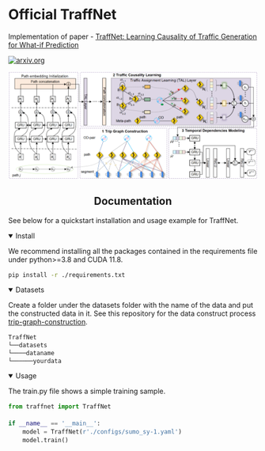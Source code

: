 # Official TraffNet

Implementation of paper - [TraffNet: Learning Causality of Traffic Generation for What-if Prediction](https://arxiv.org/abs/2303.15954)

[![arxiv.org](http://img.shields.io/badge/cs.LG-arXiv%3A2303.15954-B31B1B.svg)](https://arxiv.org/abs/2303.15954)

![./img/TraffNet.png](img/TraffNet.png)
## <div align="center">Documentation</div>

See below for a quickstart installation and usage example for TraffNet.

<details open>
<summary>Install</summary>

We recommend installing  all the packages contained in the requirements file under python>=3.8 and CUDA 11.8.
```bash
pip install -r ./requirements.txt
```

</details>

<details open>
<summary>Datasets</summary>

Create a folder under the datasets folder with the name of the data and put the constructed data in it. See this repository for the data construct process [trip-graph-construction](https://github.com/iCityLab/trip-graph-construction).
```
TraffNet
└──datasets
└────dataname
└──────yourdata
```

</details>

<details open>
<summary>Usage</summary>

The train.py file shows a simple training sample.
```python
from traffnet import TraffNet

if __name__ == '__main__':
    model = TraffNet(r'./configs/sumo_sy-1.yaml')
    model.train()
```

</details>
